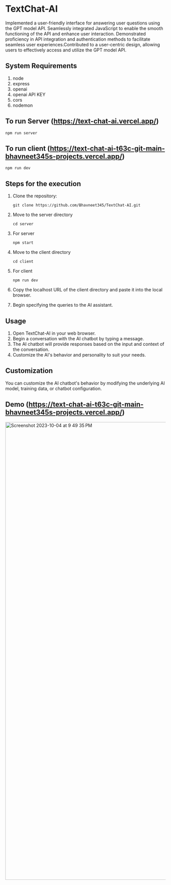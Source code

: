 # TextChat-AI
Implemented a user-friendly interface for answering user questions using the GPT model API. Seamlessly integrated JavaScript to enable the smooth functioning of the API and enhance user interaction. Demonstrated proficiency in API integration and authentication methods to facilitate seamless user experiences.Contributed to a user-centric design, allowing users to effectively access and utilize the GPT model API.

## System Requirements
1. node
2. express
3. openai
4. openai API KEY
5. cors
6. nodemon

## To run Server (https://text-chat-ai.vercel.app/)
   ```npm run server```

## To run client (https://text-chat-ai-t63c-git-main-bhavneet345s-projects.vercel.app/)
   ```npm run dev```

## Steps for the execution
1. Clone the repository:
   
   ```git clone https://github.com/Bhavneet345/TextChat-AI.git```
2. Move to the server directory
   
   ```cd server```
3. For server
   
   ```npm start```
4. Move to the client directory
   
   ```cd client```
5. For client
   
   ```npm run dev```
6. Copy the localhost URL of the client directory and paste it into the local browser.
7. Begin specifying the queries to the AI assistant.

## Usage
1. Open TextChat-AI in your web browser.
2. Begin a conversation with the AI chatbot by typing a message.
3. The AI chatbot will provide responses based on the input and context of the conversation.
4. Customize the AI's behavior and personality to suit your needs.

## Customization
You can customize the AI chatbot's behavior by modifying the underlying AI model, training data, or chatbot configuration.

## Demo (https://text-chat-ai-t63c-git-main-bhavneet345s-projects.vercel.app/)
<img width="1440" alt="Screenshot 2023-10-04 at 9 49 35 PM" src="https://github.com/Bhavneet345/TextChat-AI/assets/84433782/3b93ad89-6f68-4e53-958e-54967da089fb">
